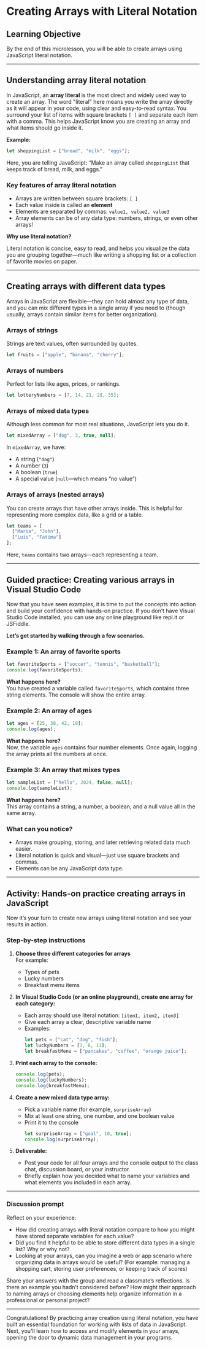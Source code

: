 # Creating Arrays with Literal Notation

## Learning Objective

By the end of this microlesson, you will be able to create arrays using JavaScript literal notation.

---

## Understanding array literal notation

In JavaScript, an **array literal** is the most direct and widely used way to create an array. The word "literal" here means you write the array directly as it will appear in your code, using clear and easy-to-read syntax. You surround your list of items with square brackets `[ ]` and separate each item with a comma. This helps JavaScript know you are creating an array and what items should go inside it.

**Example:**

```javascript
let shoppingList = ["bread", "milk", "eggs"];
```

Here, you are telling JavaScript: “Make an array called `shoppingList` that keeps track of bread, milk, and eggs.”

### Key features of array literal notation

- Arrays are written between square brackets: `[ ]`
- Each value inside is called an **element**
- Elements are separated by commas: `value1, value2, value3`
- Array elements can be of any data type: numbers, strings, or even other arrays!

**Why use literal notation?**

Literal notation is concise, easy to read, and helps you visualize the data you are grouping together—much like writing a shopping list or a collection of favorite movies on paper.

---

## Creating arrays with different data types

Arrays in JavaScript are flexible—they can hold almost any type of data, and you can mix different types in a single array if you need to (though usually, arrays contain similar items for better organization).

### Arrays of strings

Strings are text values, often surrounded by quotes.

```javascript
let fruits = ["apple", "banana", "cherry"];
```

### Arrays of numbers

Perfect for lists like ages, prices, or rankings.

```javascript
let lotteryNumbers = [7, 14, 21, 28, 35];
```

### Arrays of mixed data types

Although less common for most real situations, JavaScript lets you do it.

```javascript
let mixedArray = ["dog", 3, true, null];
```

In `mixedArray`, we have:
- A string (`"dog"`)
- A number (`3`)
- A boolean (`true`)
- A special value (`null`—which means “no value”)

### Arrays of arrays (nested arrays)

You can create arrays that have other arrays inside. This is helpful for representing more complex data, like a grid or a table.

```javascript
let teams = [
  ["Maria", "John"],
  ["Luis", "Fatima"]
];
```

Here, `teams` contains two arrays—each representing a team.

---

## Guided practice: Creating various arrays in Visual Studio Code

Now that you have seen examples, it is time to put the concepts into action and build your confidence with hands-on practice. If you don’t have Visual Studio Code installed, you can use any online playground like repl.it or JSFiddle.

**Let’s get started by walking through a few scenarios.**

### Example 1: An array of favorite sports

```javascript
let favoriteSports = ["soccer", "tennis", "basketball"];
console.log(favoriteSports);
```

**What happens here?**  
You have created a variable called `favoriteSports`, which contains three string elements. The console will show the entire array.

### Example 2: An array of ages

```javascript
let ages = [25, 38, 42, 19];
console.log(ages);
```

**What happens here?**  
Now, the variable `ages` contains four number elements. Once again, logging the array prints all the numbers at once.

### Example 3: An array that mixes types

```javascript
let sampleList = ["hello", 2024, false, null];
console.log(sampleList);
```

**What happens here?**  
This array contains a string, a number, a boolean, and a null value all in the same array.

### What can you notice?

- Arrays make grouping, storing, and later retrieving related data much easier.
- Literal notation is quick and visual—just use square brackets and commas.
- Elements can be any JavaScript data type.

---

## Activity: Hands-on practice creating arrays in JavaScript

Now it’s your turn to create new arrays using literal notation and see your results in action.

### Step-by-step instructions

1. **Choose three different categories for arrays**  
   For example:  
   - Types of pets  
   - Lucky numbers  
   - Breakfast menu items

2. **In Visual Studio Code (or an online playground), create one array for each category:**  
   - Each array should use literal notation: `[item1, item2, item3]`
   - Give each array a clear, descriptive variable name  
   - Examples:
     ```javascript
     let pets = ["cat", "dog", "fish"];
     let luckyNumbers = [3, 8, 11];
     let breakfastMenu = ["pancakes", "coffee", "orange juice"];
     ```

3. **Print each array to the console:**  
    ```javascript
    console.log(pets);
    console.log(luckyNumbers);
    console.log(breakfastMenu);
    ```

4. **Create a new mixed data type array:**  
   - Pick a variable name (for example, `surpriseArray`)
   - Mix at least one string, one number, and one boolean value
   - Print it to the console
     ```javascript
     let surpriseArray = ["goal", 10, true];
     console.log(surpriseArray);
     ```

5. **Deliverable:**  
   - Post your code for all four arrays and the console output to the class chat, discussion board, or your instructor.  
   - Briefly explain how you decided what to name your variables and what elements you included in each array.

---

### Discussion prompt

Reflect on your experience:

- How did creating arrays with literal notation compare to how you might have stored separate variables for each value?
- Did you find it helpful to be able to store different data types in a single list? Why or why not?
- Looking at your arrays, can you imagine a web or app scenario where organizing data in arrays would be useful? (For example: managing a shopping cart, storing user preferences, or keeping track of scores)

Share your answers with the group and read a classmate’s reflections. Is there an example you hadn’t considered before? How might their approach to naming arrays or choosing elements help organize information in a professional or personal project?

---

Congratulations! By practicing array creation using literal notation, you have built an essential foundation for working with lists of data in JavaScript. Next, you'll learn how to access and modify elements in your arrays, opening the door to dynamic data management in your programs.